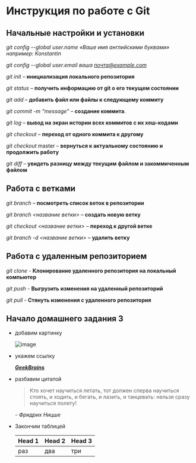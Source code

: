 # Инструкция по работе с Git


## Начальные настройки и установки

*git config --global user.name «Ваше имя английскими буквами»  например: Konstantin*

*git config --global user.email ваша почта@example.com*

*git init* – **инициализация локального репозитория**

*git status* – **получить информацию от git о его текущем состоянии**

*git add* – **добавить файл или файлы к следующему коммиту**

*git commit -m “message”* – **создание коммита**.

*git log* – **вывод на экран истории всех коммитов с их хеш-кодами**

*git checkout* – **переход от одного коммита к другому**

*git checkout* master – **вернуться к актуальному состоянию и продолжить работу**

*git diff* – **увидеть разницу между текущим файлом и закоммиченным файлом**

## Работа с ветками

*git branch* – **посмотреть список веток в репозитории**

*git branch <название ветки>* – **создать новую ветку**

*git checkout <название ветки>* – **переход к другой ветке**

*git branch -d <название ветки>* – **удалить ветку**

## Работа с удаленным репозиторием

*git clone* - **Клонирование удаленного репозитория на локальный компьютер**

*git push* - **Выгрузить изменения на удаленный репозиторий**

*git pull* - **Стянуть изменения с удаленного репозитория**

## Начало домашнего задания 3

* добавим картинку



    ![image](image2.jpeg)

* укажем ссылку

    [__*GeekBrains*__](https://gb.ru/)

* разбавим цитатой

    >Кто хочет научиться летать, тот должен сперва научиться стоять, и ходить, и бегать, и лазить, и танцевать: нельзя сразу научиться полету!
    
    *- Фридрих Ницше*


* Закончим таблицей

    | Head 1 | Head 2 | Head 3 |
    |:-----|:-----|:-----|
    | раз | два | три |

